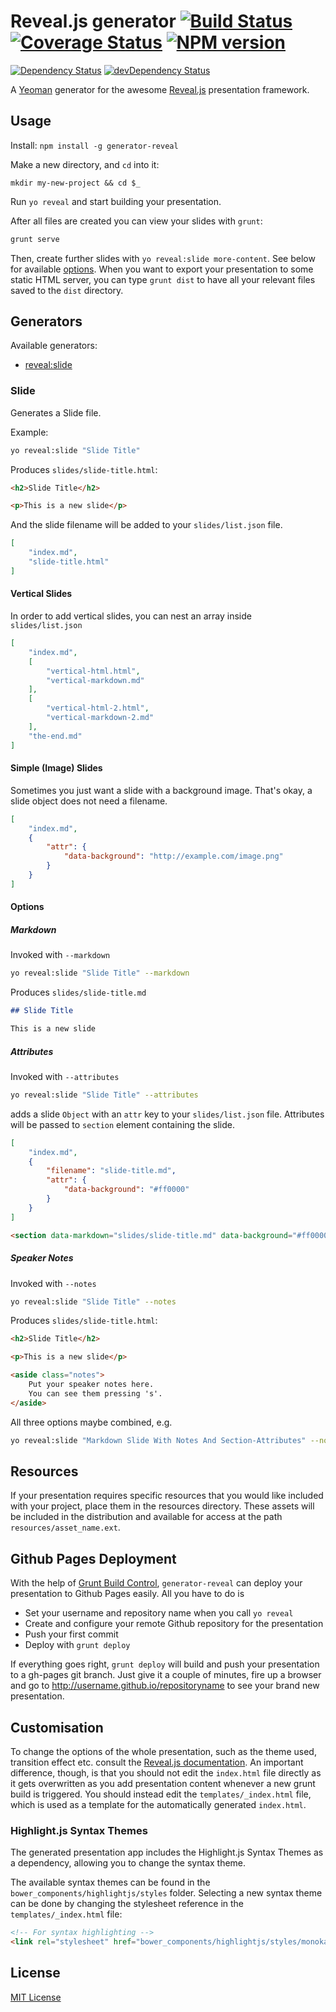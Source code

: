 # Reveal.js generator [![Build Status](https://travis-ci.org/slara/generator-reveal.svg?branch=master)](https://travis-ci.org/slara/generator-reveal) [![Coverage Status](https://img.shields.io/coveralls/slara/generator-reveal.svg)](https://coveralls.io/r/slara/generator-reveal?branch=master) [![NPM version](https://badge.fury.io/js/generator-reveal.svg)](http://badge.fury.io/js/generator-reveal)
 [![Dependency Status](https://david-dm.org/slara/generator-reveal.svg)](https://david-dm.org/slara/generator-reveal) [![devDependency Status](https://david-dm.org/slara/generator-reveal/dev-status.svg)](https://david-dm.org/slara/generator-reveal#info=devDependencies)

A [Yeoman](http://yeoman.io) generator for the awesome [Reveal.js](http://lab.hakim.se/reveal-js/) presentation framework.

## Usage

Install:  `npm install -g generator-reveal`

Make a new directory, and `cd` into it:
```
mkdir my-new-project && cd $_
```

Run `yo reveal` and start building your presentation.

After all files are created you can view your slides with `grunt`:

```bash
grunt serve
```

Then, create further slides with `yo reveal:slide more-content`. See below for available [options](#options). When you want to export your presentation to some static HTML server, you can type `grunt dist` to have all your relevant files saved to the `dist` directory.

## Generators

Available generators:

* [reveal:slide](#slide)

### Slide
Generates a Slide file.

Example:
```bash
yo reveal:slide "Slide Title"
```

Produces `slides/slide-title.html`:

```html
<h2>Slide Title</h2>

<p>This is a new slide</p>
```

And the slide filename will be added to your `slides/list.json` file.

```json
[
    "index.md",
    "slide-title.html"
]
```

#### Vertical Slides

In order to add vertical slides, you can nest an array inside `slides/list.json`

```json
[
    "index.md",
    [
        "vertical-html.html",
        "vertical-markdown.md"
    ],
    [
        "vertical-html-2.html",
        "vertical-markdown-2.md"
    ],
    "the-end.md"
]
```

#### Simple (Image) Slides

Sometimes you just want a slide with a background image. That's okay, a slide object does not need a filename.

```json
[
    "index.md",
    {
        "attr": {
            "data-background": "http://example.com/image.png"
        }
    }
]
```

#### Options

##### Markdown

Invoked with `--markdown`

```bash
yo reveal:slide "Slide Title" --markdown
```

Produces `slides/slide-title.md`


```markdown
## Slide Title

This is a new slide
```

##### Attributes

Invoked with `--attributes`

```bash
yo reveal:slide "Slide Title" --attributes
```

adds a slide `Object` with an `attr` key to your `slides/list.json` file. Attributes will be passed to `section` element containing the slide.

```json
[
    "index.md",
    {
        "filename": "slide-title.md",
        "attr": {
            "data-background": "#ff0000"
        }
    }
]
```

```html
<section data-markdown="slides/slide-title.md" data-background="#ff0000"></section>
```

##### Speaker Notes

Invoked with `--notes`

```bash
yo reveal:slide "Slide Title" --notes
```

Produces `slides/slide-title.html`:

```html
<h2>Slide Title</h2>

<p>This is a new slide</p>

<aside class="notes">
    Put your speaker notes here.
    You can see them pressing 's'.
</aside>
```

All three options maybe combined, e.g.

```bash
yo reveal:slide "Markdown Slide With Notes And Section-Attributes" --notes --attributes --markdown
```



## Resources

If your presentation requires specific resources that you would like included
with your project, place them in the resources directory.  These assets will be
included in the distribution and available for access at the path
`resources/asset_name.ext`.



## Github Pages Deployment

With the help of [Grunt Build Control](https://github.com/robwierzbowski/grunt-build-control), `generator-reveal` can deploy your presentation to Github Pages easily. All you have to do is

* Set your username and repository name when you call `yo reveal`
* Create and configure your remote Github repository for the presentation
* Push your first commit
* Deploy with `grunt deploy`

If everything goes right, `grunt deploy` will build and push your presentation to a gh-pages git branch. Just give it a couple of minutes, fire up a browser and go to http://username.github.io/repositoryname to see your brand new presentation.



## Customisation

To change the options of the whole presentation, such as the theme used,
transition effect etc. consult the
[Reveal.js documentation](https://github.com/hakimel/reveal.js#readme).
An important difference, though, is that you should not edit the `index.html`
file directly as it gets overwritten as you add presentation content
whenever a new grunt build is triggered.
You should instead edit the `templates/_index.html` file, which is used as a
template for the automatically generated `index.html`.

### Highlight.js Syntax Themes

The generated presentation app includes the Highlight.js Syntax Themes as a dependency, allowing you to change the syntax theme.

The available syntax themes can be found in the `bower_components/highlightjs/styles` folder. Selecting a new syntax theme can be done by changing the stylesheet reference in the `templates/_index.html` file:

```html
<!-- For syntax highlighting -->
<link rel="stylesheet" href="bower_components/highlightjs/styles/monokai_sublime.css">
```

## License
[MIT License](http://en.wikipedia.org/wiki/MIT_License)

